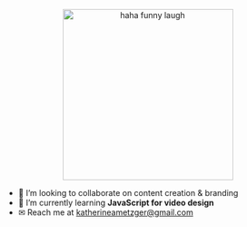 <p align="center">
  <img width="300" src="https://pbs.twimg.com/media/FH4MMKdVIAAcWsl?format=jpg&name=medium" alt="haha funny laugh">

- 👀 I’m looking to collaborate on content creation & branding
- 🌱 I’m currently learning **JavaScript for video design**
- ✉ Reach me at katherineametzger@gmail.com
